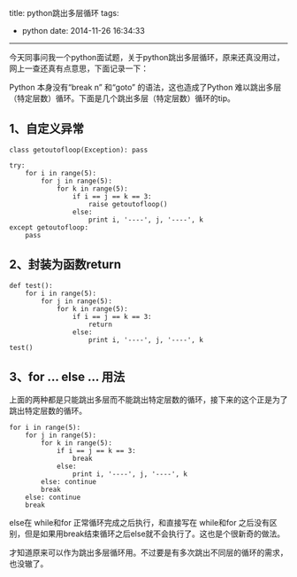 title: python跳出多层循环
tags:
  - python
date: 2014-11-26 16:34:33
---

今天同事问我一个python面试题，关于python跳出多层循环，原来还真没用过，网上一查还真有点意思，下面记录一下：

Python 本身没有“break n” 和“goto” 的语法，这也造成了Python 难以跳出多层（特定层数）循环。下面是几个跳出多层（特定层数）循环的tip。


## 1、自定义异常


```
class getoutofloop(Exception): pass

try:
    for i in range(5):
        for j in range(5):
            for k in range(5):
                if i == j == k == 3:
                    raise getoutofloop()
                else:
                    print i, '----', j, '----', k
except getoutofloop:
    pass
```

## 2、封装为函数return


```
def test():
    for i in range(5):
        for j in range(5):
            for k in range(5):
                if i == j == k == 3:
                    return
                else:
                    print i, '----', j, '----', k
test()
```
## 3、for ... else ... 用法

上面的两种都是只能跳出多层而不能跳出特定层数的循环，接下来的这个正是为了跳出特定层数的循环。


```
for i in range(5):
    for j in range(5):
        for k in range(5):
            if i == j == k == 3:
                break
            else:
                print i, '----', j, '----', k
        else: continue
        break
    else: continue
    break
```

else在 while和for 正常循环完成之后执行，和直接写在 while和for 之后没有区别，但是如果用break结束循环之后else就不会执行了。这也是个很新奇的做法。

才知道原来可以作为跳出多层循环用。不过要是有多次跳出不同层的循环的需求，也没辙了。

